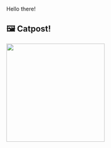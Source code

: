 Hello there!



## 🖼️ Catpost!

<sub>
    <img src="https://cdn2.thecatapi.com/images/gY7k6Lziv.jpg" height="256">
</sub>

